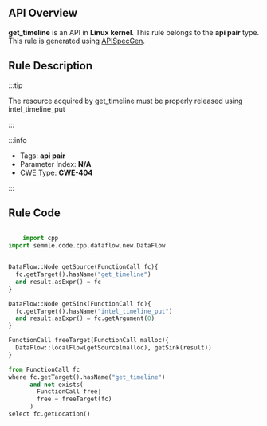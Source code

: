 ---
---


## API Overview
**get_timeline** is an API in **Linux kernel**. This rule belongs to the **api pair** type. This rule is generated using [APISpecGen](../../tools/APISpecGen).
## Rule Description

:::tip

The resource acquired by get_timeline must be properly released using intel_timeline_put

:::

:::info

- Tags: **api pair**
- Parameter Index: **N/A**
- CWE Type: **CWE-404**

:::

## Rule Code
```python

    import cpp
import semmle.code.cpp.dataflow.new.DataFlow


DataFlow::Node getSource(FunctionCall fc){
  fc.getTarget().hasName("get_timeline")
  and result.asExpr() = fc
}

DataFlow::Node getSink(FunctionCall fc){
  fc.getTarget().hasName("intel_timeline_put")
  and result.asExpr() = fc.getArgument(0)
}

FunctionCall freeTarget(FunctionCall malloc){
  DataFlow::localFlow(getSource(malloc), getSink(result))
}

from FunctionCall fc
where fc.getTarget().hasName("get_timeline")
      and not exists(
        FunctionCall free| 
        free = freeTarget(fc)
      )
select fc.getLocation()

    
```
